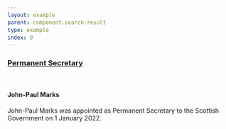 ```yaml
---
layout: example
parent: component.search-result
type: example
index: 0
---
```

<div class="ds_search-result">
    <h3 class="ds_search-result__title">
        <a class="ds_search-result__link" href="#">Permanent Secretary</a>
    </h3>
    <div class="ds_search-result__has-media">
        <div class="ds_search-result__media-wrapper">
            <div class="ds_search-result__media  ds_aspect-box  ds_aspect-box--square">
                <a class="ds_search-result__media-link" href="#" tabindex="-1">
                    <img alt="" aria-hidden="true" class="ds_aspect-box__inner" 
                        srcset="/assets/images/people/jp-marks-96x96.jpg 96w,
                                /assets/images/people/jp-marks-96x96-x2.jpg 192w,
                                /assets/images/people/jp-marks-128x128.jpg 128w,
                                /assets/images/people/jp-marks-128x128-x2.jpg 256w,
                                /assets/images/people/jp-marks-160x160.jpg 160w,
                                /assets/images/people/jp-marks-160x160-x2.jpg 320w"
                        sizes="(min-width: 1200px) 160px,
                                (min-width: 992px) 128px,
                                96px"
                        src="/assets/images/people/jp-marks-96x96.jpg"
                        loading="lazy" />
                </a>
            </div>
        </div>
        <div>
            <h4 class="ds_search-result__sub-title">John-Paul Marks</h4>
            <p class="ds_search-result__summary">John-Paul Marks was appointed as Permanent Secretary to the Scottish Government on 1 January 2022.</p>
        </div>
    </div>
</div>